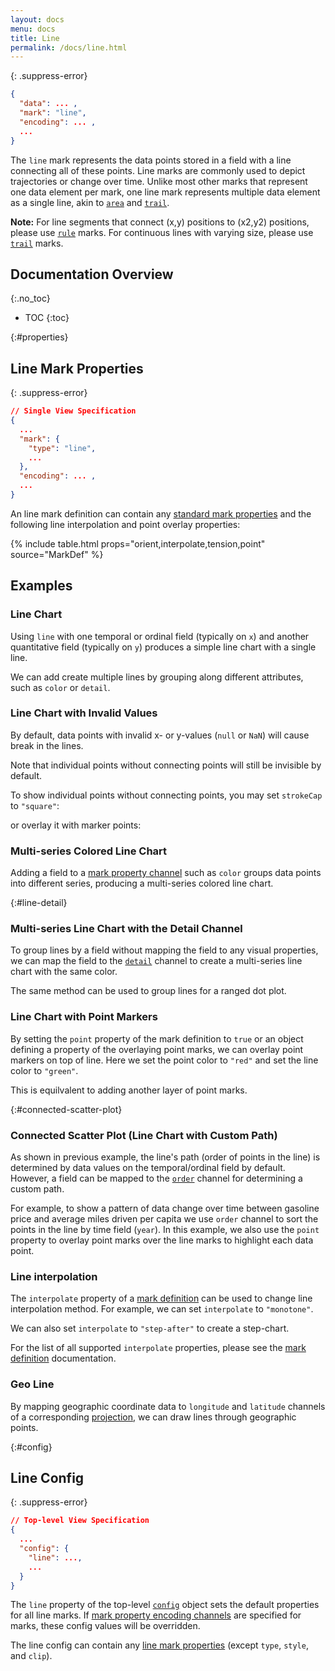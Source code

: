 ```yaml
---
layout: docs
menu: docs
title: Line
permalink: /docs/line.html
---
```


{: .suppress-error}
```json
{
  "data": ... ,
  "mark": "line",
  "encoding": ... ,
  ...
}
```

The `line` mark represents the data points stored in a field with a line connecting all of these points. Line marks are commonly used to depict trajectories or change over time. Unlike most other marks that represent one data element per mark, one line mark represents multiple data element as a single line, akin to [`area`](area.html) and [`trail`](trail.html).

__Note:__ For line segments that connect (x,y) positions to (x2,y2) positions, please use [`rule`](rule.html) marks.  For continuous lines with varying size, please use [`trail`](trail.html) marks.

## Documentation Overview
{:.no_toc}

- TOC
{:toc}

{:#properties}
## Line Mark Properties

{: .suppress-error}
```json
// Single View Specification
{
  ...
  "mark": {
    "type": "line",
    ...
  },
  "encoding": ... ,
  ...
}
```

An line mark definition can contain any [standard mark properties](mark.html#mark-def) and the following line interpolation and point overlay properties:

{% include table.html props="orient,interpolate,tension,point" source="MarkDef" %}


## Examples

### Line Chart

Using `line` with one temporal or ordinal field (typically on `x`) and another quantitative field (typically on `y`) produces a simple line chart with a single line.

<span class="vl-example" data-name="line"></span>

We can add create multiple lines by grouping along different attributes, such as `color` or `detail`.

### Line Chart with Invalid Values

By default, data points with invalid x- or y-values (`null` or `NaN`) will cause break in the lines.

<span class="vl-example" data-name="line_skip_invalid"></span>

Note that individual points without connecting points will still be invisible by default.

<span class="vl-example" data-name="line_skip_invalid_mid"></span>

To show individual points without connecting points, you may set `strokeCap` to `"square"`:

<span class="vl-example" data-name="line_skip_invalid_mid_cap_square"></span>

or overlay it with marker points:

<span class="vl-example" data-name="line_skip_invalid_mid_overlay"></span>

### Multi-series Colored Line Chart

Adding a field to a [mark property channel](encoding.html#mark-prop) such as `color` groups data points into different series, producing a multi-series colored line chart.

<span class="vl-example" data-name="line_color"></span>

{:#line-detail}
### Multi-series Line Chart with the Detail Channel

To group lines by a field without mapping the field to any visual properties, we can map the field to the [`detail`](encoding.html#detail) channel to create a multi-series line chart with the same color.

<span class="vl-example" data-name="line_detail"></span>

The same method can be used to group lines for a ranged dot plot.

<span class="vl-example" data-name="layer_ranged_dot"></span>


### Line Chart with Point Markers

By setting the `point` property of the mark definition to `true` or an object defining a property of the overlaying point marks, we can overlay point markers on top of line. Here we set the point color to `"red"` and set the line color to `"green"`.

<span class="vl-example" data-name="line_overlay"></span>

This is equilvalent to adding another layer of point marks.

<span class="vl-example" data-name="normalized/line_overlay_normalized"></span>

{:#connected-scatter-plot}
### Connected Scatter Plot (Line Chart with Custom Path)

As shown in previous example, the line's path (order of points in the line) is determined by data values on the temporal/ordinal field by default. However, a field can be mapped to the [`order`](encoding.html#order) channel for determining a custom path.

For example, to show a pattern of data change over time between gasoline price and average miles driven per capita we use `order` channel to sort the points in the line by time field (`year`).  In this example, we also use the `point` property to overlay point marks over the line marks to highlight each data point.

<span class="vl-example" data-name="connected_scatterplot"></span>

### Line interpolation

The `interpolate` property of a [mark definition](mark.html#mark-def) can be used to change line interpolation method.  For example, we can set `interpolate` to `"monotone"`.

<span class="vl-example" data-name="line_monotone"></span>

We can also set `interpolate` to `"step-after"` to create a step-chart.

<span class="vl-example" data-name="line_step"></span>

For the list of all supported `interpolate` properties, please see the [mark definition](mark.html#mark-def) documentation.

### Geo Line

By mapping geographic coordinate data to `longitude` and `latitude` channels of a corresponding [projection](projection.html), we can draw lines through geographic points.

<span class="vl-example" data-name="geo_line"></span>


{:#config}
## Line Config


{: .suppress-error}
```json
// Top-level View Specification
{
  ...
  "config": {
    "line": ...,
    ...
  }
}
```

The `line` property of the top-level [`config`](config.html) object sets the default properties for all line marks.  If [mark property encoding channels](encoding.html#mark-prop) are specified for marks, these config values will be overridden.

The line config can contain any [line mark properties](#properties) (except `type`, `style`, and `clip`).
